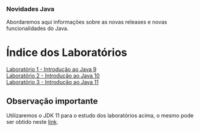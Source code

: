 ### Novidades Java

Abordaremos aqui informações sobre as novas releases e novas funcionalidades do Java. 


# Índice dos Laboratórios

[Laboratório 1 - Introdução ao Java 9](./laboratorio1/)<br/>
[Laboratório 2 - Introdução ao Java 10](./laboratorio2/)<br/>
[Laboratório 3 - Introdução ao Java 11](./laboratorio3/)<br/>
<!--
[Laboratório 4 - Introdução a nova API HttpClient](./laboratorio4/)<br/>
-->
## Observação importante
Utilizaremos o JDK 11 para o estudo dos laboratórios acima, o mesmo pode ser obtido neste [link](https://www.oracle.com/technetwork/java/javase/downloads/jdk11-downloads-5066655.html).
